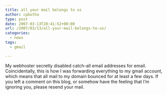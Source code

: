 ```yaml
---
title: all your mail belongs to us
author: cpbotha
type: post
date: 2007-03-13T20:41:52+00:00
url: /2007/03/13/all-your-mail-belongs-to-us/
categories:
  - news
tags:
  - gmail

---
```

My webhoster secretly disabled catch-all email addresses for email. Coincidentally, this is how I was forwarding everything to my gmail account, which means that all mail to my domain bounced for at least a few days. If you left a comment on this blog, or somehow have the feeling that I&#8217;m ignoring you, please resend your mail.
